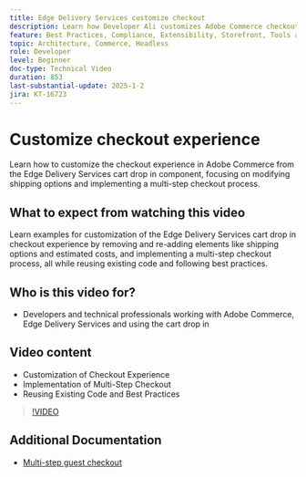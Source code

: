 ```yaml
---
title: Edge Delivery Services customize checkout
description: Learn how Developer Ali customizes Adobe Commerce checkout, including delivery options and multi-step checkout, using best practices and code reuse. ​
feature: Best Practices, Compliance, Extensibility, Storefront, Tools and External Services
topic: Architecture, Commerce, Headless
role: Developer
level: Beginner
doc-type: Technical Video
duration: 853
last-substantial-update: 2025-1-2
jira: KT-16723
---
```

# Customize checkout experience

Learn how to customize the checkout experience in Adobe Commerce from the Edge Delivery Services cart drop in component, focusing on modifying shipping options and implementing a multi-step checkout process.

## What to expect from watching this video

Learn examples for customization of the Edge Delivery Services cart drop in checkout experience by removing and re-adding elements like shipping options and estimated costs, and implementing a multi-step checkout process, all while reusing existing code and following best practices. ​

## Who is this video for?

* Developers and technical professionals working with Adobe Commerce, Edge Delivery Services and using the cart drop in

## Video content

* Customization of Checkout Experience ​
* Implementation of Multi-Step Checkout​
* Reusing Existing Code and Best Practices

>[!VIDEO](https://video.tv.adobe.com/v/3442650?learn=on)

## Additional Documentation

* [Multi-step guest checkout](https://experienceleague.adobe.com/developer/commerce/storefront/dropins/checkout/tutorials/multi-step/)

